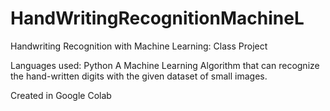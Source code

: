 # HandWritingRecognitionMachineL
Handwriting Recognition with Machine Learning: Class Project

Languages used: Python
A Machine Learning Algorithm that can recognize the hand-written digits with the given dataset of small images.

Created in Google Colab
